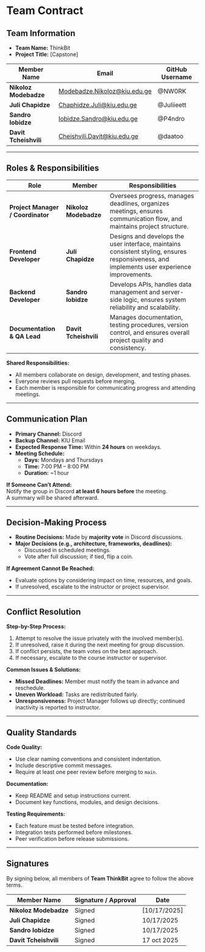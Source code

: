 # **Team Contract**

## **Team Information**

- **Team Name:** ThinkBit  
- **Project Title:** [Capstone]

| Member Name           | Email                                                               | GitHub Username |
| --------------------- | ------------------------------------------------------------------- | --------------- |
| **Nikoloz Modebadze** | [Modebadze.Nikoloz@kiu.edu.ge](mailto:Modebadze.Nikoloz@kiu.edu.ge) | @NW0RK          |
| **Juli Chapidze**     | [Chaphidze.Juli@kiu.edu.ge](mailto:Chaphidze.Juli@kiu.edu.ge)       | @Juliieett      |
| **Sandro Iobidze**    | [Iobidze.Sandro@kiu.edu.ge](mailto:Iobidze.Sandro@kiu.edu.ge)       | @P4ndro    |
| **Davit Tcheishvili** | [Cheishvili.Davit@kiu.edu.ge](mailto:Cheishvili.Davit@kiu.edu.ge)   | @daatoo         |

---

## **Roles & Responsibilities**

| Role                              | Member                | Responsibilities                                                                                                                            |
| --------------------------------- | --------------------- | ------------------------------------------------------------------------------------------------------------------------------------------- |
| **Project Manager / Coordinator** | **Nikoloz Modebadze** | Oversees progress, manages deadlines, organizes meetings, ensures communication flow, and maintains project structure.                      |
| **Frontend Developer**            | **Juli Chapidze**     | Designs and develops the user interface, maintains consistent styling, ensures responsiveness, and implements user experience improvements. |
| **Backend Developer**             | **Sandro Iobidze**    | Develops APIs, handles data management and server-side logic, ensures system reliability and scalability.                                   |
| **Documentation & QA Lead**       | **Davit Tcheishvili** | Manages documentation, testing procedures, version control, and ensures overall project quality and consistency.                            |

**Shared Responsibilities:**
- All members collaborate on design, development, and testing phases.  
- Everyone reviews pull requests before merging.  
- Each member is responsible for communicating progress and attending meetings.  

---

## **Communication Plan**

- **Primary Channel:** Discord  
- **Backup Channel:** KIU Email  
- **Expected Response Time:** Within **24 hours** on weekdays.  
- **Meeting Schedule:**
  - **Days:** Mondays and Thursdays  
  - **Time:** 7:00 PM – 8:00 PM  
  - **Duration:** ~1 hour  

**If Someone Can’t Attend:**  
Notify the group in Discord **at least 6 hours before** the meeting.  
A summary will be shared afterward.

---

## **Decision-Making Process**

- **Routine Decisions:** Made by **majority vote** in Discord discussions.  
- **Major Decisions (e.g., architecture, frameworks, deadlines):**
  - Discussed in scheduled meetings.  
  - Vote after full discussion; if tied, flip a coin.  

**If Agreement Cannot Be Reached:**
- Evaluate options by considering impact on time, resources, and goals.  
- If unresolved, escalate to the instructor or project supervisor.  

---

## **Conflict Resolution**

**Step-by-Step Process:**
1. Attempt to resolve the issue privately with the involved member(s).  
2. If unresolved, raise it during the next meeting for group discussion.  
3. If conflict persists, the team votes on the best approach.  
4. If necessary, escalate to the course instructor or supervisor.  

**Common Issues & Solutions:**
- **Missed Deadlines:** Member must notify the team in advance and reschedule.  
- **Uneven Workload:** Tasks are redistributed fairly.  
- **Unresponsiveness:** Project Manager follows up directly; continued inactivity is reported to instructor.  

---

## **Quality Standards**

**Code Quality:**
- Use clear naming conventions and consistent indentation.  
- Include descriptive commit messages.  
- Require at least one peer review before merging to `main`.  

**Documentation:**
- Keep README and setup instructions current.  
- Document key functions, modules, and design decisions.  

**Testing Requirements:**
- Each feature must be tested before integration.  
- Integration tests performed before milestones.  
- Peer verification before release submissions.  

---

## **Signatures**

By signing below, all members of **Team ThinkBit** agree to follow the above terms.

| Member Name           | Signature / Approval                  | Date   |
| --------------------- | ------------------------------------- | ------ |
| **Nikoloz Modebadze** | Signed | [10/17/2025] |
| **Juli Chapidze**     | Signed | 10/17/2025 |
| **Sandro Iobidze**    | Signed | 10/17/2025 |
| **Davit Tcheishvili** | Signed | 17 oct 2025 |
